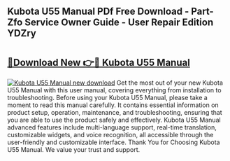 ## Kubota U55 Manual PDf Free Download - Part-Zfo Service Owner Guide - User Repair Edition YDZry

# <h2><a href="http://bc92181.oget.top/?id=Kubota+U55+Manual">🔗Download New 👉🔴 Kubota U55 Manual</a></h2>

[![Kubota U55 Manual new download](https://i.imgur.com/5g1atiW.png)](http://bc92181.oget.top/?id=Kubota+U55+Manual)
Get the most out of your new Kubota U55 Manual with this user manual, covering everything from installation to troubleshooting. Before using your Kubota U55 Manual, please take a moment to read this manual carefully. It contains essential information on product setup, operation, maintenance, and troubleshooting, ensuring that you are able to use the product safely and effectively. Kubota U55 Manual advanced features include multi-language support, real-time translation, customizable widgets, and voice recognition, all accessible through the user-friendly and customizable interface. Thank You for Choosing Kubota U55 Manual. We value your trust and support.
